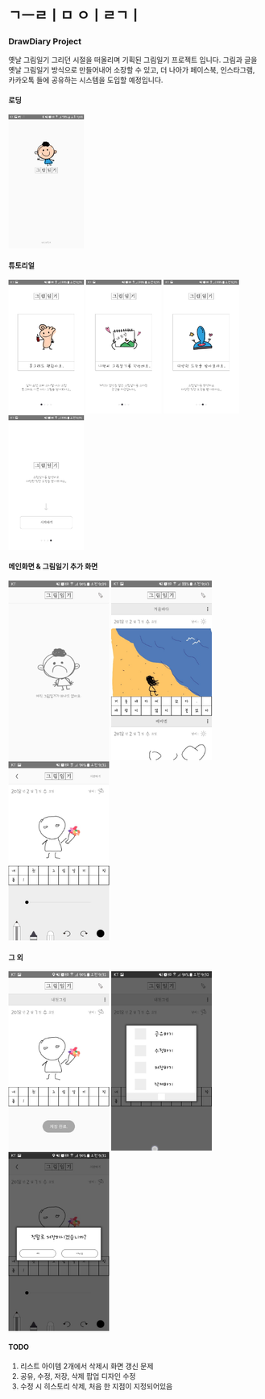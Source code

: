 # ㄱㅡㄹㅣㅁ ㅇㅣㄹㄱㅣ

### DrawDiary Project
옛날 그림일기 그리던 시절을 떠올리며 기획된 그림일기 프로젝트 입니다.
그림과 글을 옛날 그림일기 방식으로 만들어내어 소장할 수 있고,
더 나아가 페이스북, 인스타그램, 카카오톡 들에 공유하는 시스템을 도입할 예정입니다.

#### 로딩
<img src="/screenshots/loading.jpeg" alt="Drawing" style="width: 150px;"/>

#### 튜토리얼
<img src="/screenshots/tutorial01.jpeg" alt="Drawing" style="width: 150px;"/>
<img src="/screenshots/tutorial02.jpeg" alt="Drawing" style="width: 150px;"/>
<img src="/screenshots/tutorial03.jpeg" alt="Drawing" style="width: 150px;"/>
<img src="/screenshots/tutorial04.jpeg" alt="Drawing" style="width: 150px;"/>

#### 메인화면 & 그림일기 추가 화면
<img src="/screenshots/no_image.jpeg" alt="Drawing" style="width: 200px;"/>
<img src="/screenshots/main.jpeg" alt="Drawing" style="width: 200px;"/>
<img src="/screenshots/draw.jpeg" alt="Drawing" style="width: 200px;"/>

#### 그 외
<img src="/screenshots/save.jpeg" alt="Drawing" style="width: 200px;"/>
<img src="/screenshots/popup.jpeg" alt="Drawing" style="width: 200px;"/>
<img src="/screenshots/save_popup.jpeg" alt="Drawing" style="width: 200px;"/>


#### TODO
1. 리스트 아이템 2개에서 삭제시 화면 갱신 문제
2. 공유, 수정, 저장, 삭제 팝업 디자인 수정
3. 수정 시 히스토리 삭제, 처음 한 지점이 지정되어있음
